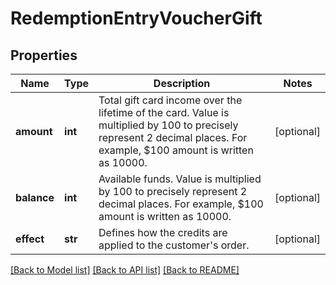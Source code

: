 # RedemptionEntryVoucherGift


## Properties

Name | Type | Description | Notes
------------ | ------------- | ------------- | -------------
**amount** | **int** | Total gift card income over the lifetime of the card. Value is multiplied by 100 to precisely represent 2 decimal places. For example, $100 amount is written as 10000. | [optional] 
**balance** | **int** | Available funds. Value is multiplied by 100 to precisely represent 2 decimal places. For example, $100 amount is written as 10000. | [optional] 
**effect** | **str** | Defines how the credits are applied to the customer&#39;s order. | [optional] 

[[Back to Model list]](../README.md#documentation-for-models) [[Back to API list]](../README.md#documentation-for-api-endpoints) [[Back to README]](../README.md)


